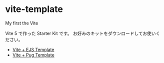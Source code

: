 # vite-template

My first the Vite

Vite 5 で作った Starter Kit です。
お好みのキットをダウンロードしてお使いください。

- [Vite + EJS Template](./vite_ejs)
- [Vite + Pug Template](./vite_pug)
